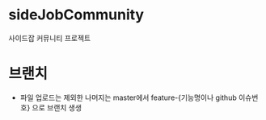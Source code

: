 # sideJobCommunity
사이드잡 커뮤니티 프로젝트


# 브랜치
 - 파일 업로드는 제외한 나머지는 master에서 feature-{기능명이나 github 이슈번호} 으로 브랜치 생생
